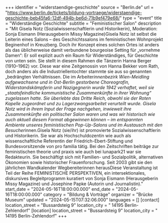 +++
identifier = "widerstaendige-geschichte"
source = "Berlin.de"
url = "https://www.berlin.de/tickets/bildung-vortraege/widerstaendige-geschichte-beb45fa6-12df-494b-be6d-71b9ef479e68/"
type = "event"
title = "Widerständige Geschichte"
subtitle = "Feministischer Salon"
description = "Mit Gisela Notz (Sozialwissenschaftlerin und Historikerin), Moderation: Sonja Eismann (Herausgeberin Missy Magazine)Gisela Notz ist selbst die Leiterin eines Salons – des Geschichtssalons im feministischen Wohnprojekt Beginenhof in Kreuzberg. Doch ihr Konzept eines solchen Ortes ist anders als das üblicherweise damit verbundene bourgeoise Setting für „vornehme Damen“: Er soll explizit auch ein Raum für Widerständiges, für Geschichte von unten sein. Sie stellt in diesem Rahmen die Tänzerin Hanna Berger (1910–1962) vor. Diese war eine Zeitgenossin von Hanna Bekker vom Rath, doch anders als die Industriellentochter stammte sie aus so genannten „bedrängten Verhältnissen. Die im Arbeiter*innenbezirk Wien-Meidling aufgewachsene und in Ost-Berlin gestorbene Choreografin, Widerstandskämpferin und Nazigegnerin wurde 1942 verhaftet, weil sie „staatsfeindliche kommunistische Zusammenkünfte in ihrer Wohnung“ zugelassen hatte. Sie überlebte das Dritte Reich, obwohl sie der Roten Kapelle zugeordnet und zu Lagerzwangsarbeitet verurteilt wurde. Gisela Notz wird in ihrem Input der Frage nachgehen, inwieweit ihre Zusammenkünfte ein politischer Salon waren und was wir historisch wie auch aktuell diesem Format abgewinnen können – im entspannten Ambiente unseres feministischen Pop-Up-Salons und im Austausch mit den Besucher*innen.Gisela Notz (sie/ihr) ist promovierte Sozialwissenschaftlerin und Historikerin. Sie war als Hochschuldozentin wie auch als wissenschaftliche Referentin der Friedrich-Ebert-Stiftung und Bundesvorsitzende von pro familia tätig. Bei den Zeitschriften beiträge zur feministischen theorie und praxis wie auch bei lunapark21 war sie Redakteurin. Sie beschäftigt sich mit Familien- und Sozialpolitik, alternativen Ökonomien sowie historischer Frauenforschung. Seit 2003 gibt sie den jährlichen Wandkalender Wegbereiterinnen herausDiese Veranstaltung ist Teil der Reihe FEMINISTISCHE PERSPEKTIVEN, ein intersektionales, diskursives Begleitprogramm kuratiert von Sonja Eismann (Herausgeberin Missy Magazine) und Josephine Papke (Autorin und Journalistin)."
start_date = "2024-05-16T18:00:00.000"
end_date = "2024-05-16T18:00:00.000"
category = "Bildung & Vorträge"
organizer = "Brücke Museum"
updated = "2024-05-15T07:32:06.000"
languages = []
[contact]
location_street = "Bussardsteig 9"
location_city = " 14195 Berlin-Zehlendorf"
[location]
location_street = "Bussardsteig 9"
location_city = " 14195 Berlin-Zehlendorf"
+++